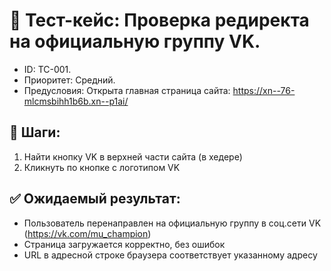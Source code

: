 # 🧪 Тест-кейс: Проверка редиректа на официальную группу VK.

- ID: TC-001.
- Приоритет: Средний.
- Предусловия: Открыта главная страница сайта: https://xn--76-mlcmsbihh1b6b.xn--p1ai/ 
 
## 🔄 Шаги:
1. Найти кнопку VK в верхней части сайта (в хедере)
2. Кликнуть по кнопке с логотипом VK

## ✅ Ожидаемый результат:
- Пользователь перенаправлен на официальную группу в соц.сети VK (https://vk.com/mu_champion)
- Страница загружается корректно, без ошибок
- URL в адресной строке браузера соответствует указанному адресу